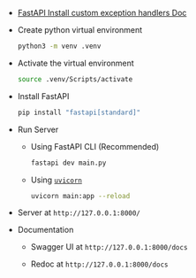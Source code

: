 - [FastAPI Install custom exception handlers Doc](https://fastapi.tiangolo.com/tutorial/handling-errors/#install-custom-exception-handlers)

- Create python virtual environment

  ```bash
  python3 -m venv .venv
  ```

- Activate the virtual environment

  ```bash
  source .venv/Scripts/activate
  ```

- Install FastAPI

  ```bash
  pip install "fastapi[standard]"
  ```

- Run Server

  - Using FastAPI CLI (Recommended)

    ```bash
    fastapi dev main.py
    ```

  - Using [`uvicorn`](https://www.uvicorn.org/)

    ```bash
    uvicorn main:app --reload
    ```

- Server at `http://127.0.0.1:8000/`

- Documentation

  - Swagger UI at `http://127.0.0.1:8000/docs`

  - Redoc at `http://127.0.0.1:8000/docs`
